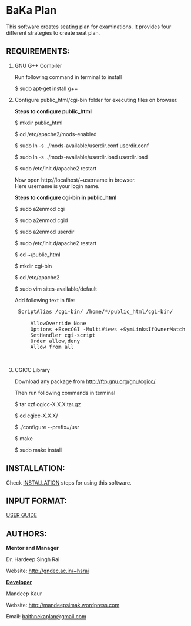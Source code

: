 BaKa Plan
============

This software creates seating plan for examinations. It provides four different
strategies to create seat plan.

REQUIREMENTS:
----------------------------
1) GNU G++ Compiler
    
    Run following command in terminal to install
    
    $ sudo apt-get install g++

2) Configure public_html/cgi-bin folder for executing files on browser.<br>
    
    **Steps to configure public_html**<br>
    
    $ mkdir public_html
    
    $ cd /etc/apache2/mods-enabled
    
    $ sudo ln -s ../mods-available/userdir.conf userdir.conf
    
    $ sudo ln -s ../mods-available/userdir.load userdir.load
    
    $ sudo /etc/init.d/apache2 restart
    
    Now open http://localhost/~username in browser.  
    Here username is your login name.
    
    **Steps to configure cgi-bin in public_html**<br>
    
    $ sudo a2enmod cgi
    
    $ sudo a2enmod cgid
    
    $ sudo a2enmod userdir
    
    $ sudo /etc/init.d/apache2 restart
    
    $ cd ~/public_html
    
    $ mkdir cgi-bin
    
    $ cd /etc/apache2
    
    $ sudo vim sites-available/default
    
    Add following text in file:
    <pre>
    ScriptAlias /cgi-bin/ /home/*/public_html/cgi-bin/
    <Directory "/home/*/public_html/cgi-bin">
        AllowOverride None
        Options +ExecCGI -MultiViews +SymLinksIfOwnerMatch
        SetHandler cgi-script
        Order allow,deny
        Allow from all
    </Directory>
    </pre>

3) CGICC Library<br>

    Download any package from http://ftp.gnu.org/gnu/cgicc/<br>
    
    Then run following commands in terminal
    
    $ tar xzf cgicc-X.X.X.tar.gz 
    
    $ cd cgicc-X.X.X/ 
  
    $ ./configure --prefix=/usr 
    
    $ make
    
    $ sudo make install
<!--    NOTE: If you got permission error then use sudo with command.-->

INSTALLATION:
----------------------------
Check [INSTALLATION](https://github.com/GreatDevelopers/bakaplan/blob/master/INSTALLATION) steps for using this software.

INPUT FORMAT:
----------------------------
[USER GUIDE](https://github.com/GreatDevelopers/bakaplan/blob/master/USER%20GUIDE)

AUTHORS:
----------------------------
<b>Mentor and Manager</b>

Dr. Hardeep Singh Rai

Website: http://gndec.ac.in/~hsrai

<b>[Developer](https://github.com/GreatDevelopers/bakaplan/wiki/Contributors)</b>

Mandeep Kaur

Website: http://mandeepsimak.wordpress.com

Email: baithnekaplan@gmail.com

